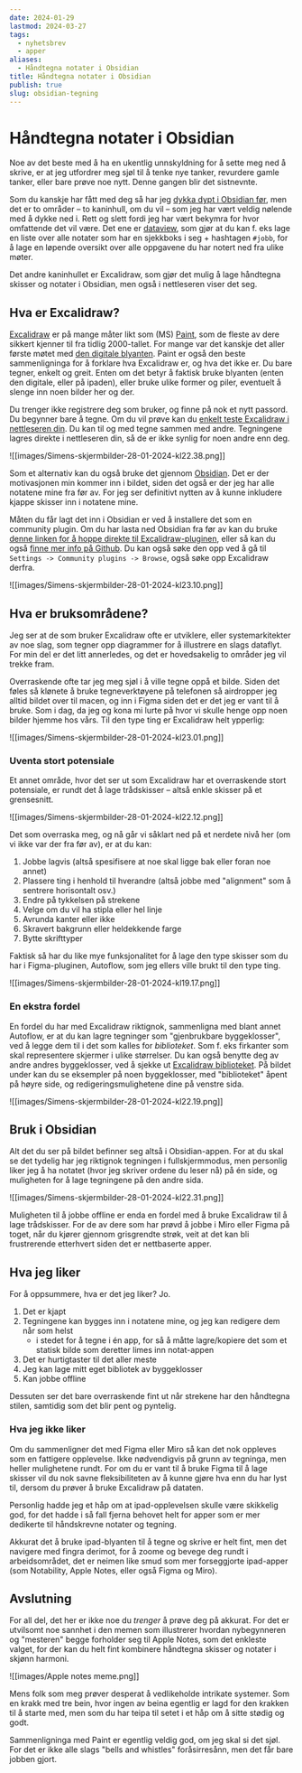 ```yaml
---
date: 2024-01-29
lastmod: 2024-03-27
tags:
  - nyhetsbrev
  - apper
aliases:
  - Håndtegna notater i Obsidian
title: Håndtegna notater i Obsidian
publish: true
slug: obsidian-tegning
---
```


# Håndtegna notater i Obsidian

Noe av det beste med å ha en ukentlig unnskyldning for å sette meg ned å skrive, er at jeg utfordrer meg sjøl til å tenke nye tanker, revurdere gamle tanker, eller bare prøve noe nytt. Denne gangen blir det sistnevnte.

Som du kanskje har fått med deg så har jeg [dykka dypt i Obsidian før](https://simenskriver.no/Hvorfor-jeg-blir-s%C3%A5-gira-av-Obsidian), men det er to områder – to kaninhull, om du vil – som jeg har vært veldig nølende med å dykke ned i. Rett og slett fordi jeg har vært bekymra for hvor omfattende det vil være. Det ene er [dataview](https://blacksmithgu.github.io/obsidian-dataview/), som gjør at du kan f. eks lage en liste over alle notater som har en sjekkboks i seg + hashtagen `#jobb`, for å lage en løpende oversikt over alle oppgavene du har notert ned fra ulike møter.

Det andre kaninhullet er Excalidraw, som gjør det mulig å lage håndtegna skisser og notater i Obsidian, men også i nettleseren viser det seg.

## Hva er Excalidraw?

[Excalidraw](https://excalidraw.com/) er på mange måter likt som (MS) [Paint](https://jspaint.app/), som de fleste av dere sikkert kjenner til fra tidlig 2000-tallet. For mange var det kanskje det aller første møtet med [den digitale blyanten](https://buttondown.email/simenskriver/archive/29-en-hyllest-til-den-digitale-blyanten/). Paint er også den beste sammenligninga for å forklare hva Excalidraw er, og hva det ikke er. Du bare tegner, enkelt og greit. Enten om det betyr å faktisk bruke blyanten (enten den digitale, eller på ipaden), eller bruke ulike former og piler, eventuelt å slenge inn noen bilder her og der.

Du trenger ikke registrere deg som bruker, og finne på nok et nytt passord. Du begynner bare å tegne. Om du vil prøve kan du [enkelt teste Excalidraw i nettleseren din](https://excalidraw.com/). Du kan til og med tegne sammen med andre. Tegningene lagres direkte i nettleseren din, så de er ikke synlig for noen andre enn deg.

![[images/Simens-skjermbilder-28-01-2024-kl22.38.png]]

Som et alternativ kan du også bruke det gjennom [Obsidian](https://obsidian.md/). Det er der motivasjonen min kommer inn i bildet, siden det også er der jeg har alle notatene mine fra før av. For jeg ser definitivt nytten av å kunne inkludere kjappe skisser inn i notatene mine.

Måten du får lagt det inn i Obsidian er ved å installere det som en community plugin. Om du har lasta ned Obsidian fra før av kan du bruke [denne linken for å hoppe direkte til Excalidraw-pluginen](obsidian://show-plugin?id=obsidian-excalidraw-plugin), eller så kan du også [finne mer info på Github](https://github.com/zsviczian/obsidian-excalidraw-plugin/#readme). Du kan også søke den opp ved å gå til `Settings -> Community plugins -> Browse`, også søke opp Excalidraw derfra.

![[images/Simens-skjermbilder-28-01-2024-kl23.10.png]]

## Hva er bruksområdene?

Jeg ser at de som bruker Excalidraw ofte er utviklere, eller systemarkitekter av noe slag, som tegner opp diagrammer for å illustrere en slags dataflyt. For min del er det litt annerledes, og det er hovedsakelig to områder jeg vil trekke fram.

Overraskende ofte tar jeg meg sjøl i å ville tegne oppå et bilde. Siden det føles så klønete å bruke tegneverktøyene på telefonen så airdropper jeg alltid bildet over til macen, og inn i Figma siden det er det jeg er vant til å bruke. Som i dag, da jeg og kona mi lurte på hvor vi skulle henge opp noen bilder hjemme hos vårs. Til den type ting er Excalidraw helt ypperlig:

![[images/Simens-skjermbilder-28-01-2024-kl23.01.png]]

### Uventa stort potensiale

Et annet område, hvor det ser ut som Excalidraw har et overraskende stort potensiale, er rundt det å lage trådskisser – altså enkle skisser på et grensesnitt.

![[images/Simens-skjermbilder-28-01-2024-kl22.12.png]]

Det som overraska meg, og nå går vi såklart ned på et nerdete nivå her (om vi ikke var der fra før av), er at du kan:

1. Jobbe lagvis (altså spesifisere at noe skal ligge bak eller foran noe annet)
2. Plassere ting i henhold til hverandre (altså jobbe med "alignment" som å sentrere horisontalt osv.)
3. Endre på tykkelsen på strekene
4. Velge om du vil ha stipla eller hel linje
5. Avrunda kanter eller ikke
6. Skravert bakgrunn eller heldekkende farge
7. Bytte skrifttyper

Faktisk så har du like mye funksjonalitet for å lage den type skisser som du har i Figma-pluginen, Autoflow, som jeg ellers ville brukt til den type ting.

![[images/Simens-skjermbilder-28-01-2024-kl19.17.png]]

### En ekstra fordel

En fordel du har med Excalidraw riktignok, sammenligna med blant annet Autoflow, er at du kan lagre tegninger som "gjenbrukbare byggeklosser", ved å legge dem til i det som kalles for *biblioteket*. Som f. eks firkanter som skal representere skjermer i ulike størrelser. Du kan også benytte deg av andre andres byggeklosser, ved å sjekke ut [Excalidraw biblioteket](https://libraries.excalidraw.com/?target=_excalidraw&useHash=true&token=9umLgJD0GqAaOyb4sa3wH&theme=dark&version=2&sort=downloadsTotal). På bildet under kan du se eksempler på noen byggeklosser, med "biblioteket" åpent på høyre side, og redigeringsmulighetene dine på venstre sida. 

![[images/Simens-skjermbilder-28-01-2024-kl22.19.png]]

## Bruk i Obsidian

Alt det du ser på bildet befinner seg altså i Obsidian-appen. For at du skal se det tydelig har jeg riktignok tegningen i fullskjermmodus, men personlig liker jeg å ha notatet (hvor jeg skriver ordene du leser nå) på én side, og muligheten for å lage tegningene på den andre sida.

![[images/Simens-skjermbilder-28-01-2024-kl22.31.png]]

Muligheten til å jobbe offline er enda en fordel med å bruke Excalidraw til å lage trådskisser. For de av dere som har prøvd å jobbe i Miro eller Figma på toget, når du kjører gjennom grisgrendte strøk, veit at det kan bli frustrerende etterhvert siden det er nettbaserte apper.

## Hva jeg liker

For å oppsummere, hva er det jeg liker? Jo.

1. Det er kjapt
2. Tegningene kan bygges inn i notatene mine, og jeg kan redigere dem når som helst
	- i stedet for å tegne i én app, for så å måtte lagre/kopiere det som et statisk bilde som deretter limes inn notat-appen
3. Det er hurtigtaster til det aller meste
4. Jeg kan lage mitt eget bibliotek av byggeklosser
5. Kan jobbe offline

Dessuten ser det bare overraskende fint ut når strekene har den håndtegna stilen, samtidig som det blir pent og pyntelig.

### Hva jeg ikke liker

Om du sammenligner det med Figma eller Miro så kan det nok oppleves som en fattigere opplevelse. Ikke nødvendigvis på grunn av tegninga, men heller mulighetene rundt. For om du er vant til å bruke Figma til å lage skisser vil du nok savne fleksibiliteten av å kunne gjøre hva enn du har lyst til, dersom du prøver å bruke Excalidraw på dataten.

Personlig hadde jeg et håp om at ipad-opplevelsen skulle være skikkelig god, for det hadde i så fall fjerna behovet helt for apper som er mer dedikerte til håndskrevne notater og tegning.

Akkurat det å bruke ipad-blyanten til å tegne og skrive er helt fint, men det navigere med fingra derimot, for å zoome og bevege deg rundt i arbeidsområdet, det er neimen like smud som mer forseggjorte ipad-apper (som Notability, Apple Notes, eller også Figma og Miro). 

## Avslutning

For all del, det her er ikke noe du *trenger* å prøve deg på akkurat. For det er utvilsomt noe sannhet i den memen som illustrerer hvordan nybegynneren og "mesteren" begge forholder seg til Apple Notes, som det enkleste valget, for der kan du helt fint kombinere håndtegna skisser og notater i skjønn harmoni.

![[images/Apple notes meme.png]]

Mens folk som meg prøver desperat å vedlikeholde intrikate systemer. Som en krakk med tre bein, hvor ingen av beina egentlig er lagd for den krakken til å starte med, men som du har teipa til setet i et håp om å sitte stødig og godt.

Sammenligninga med Paint er egentlig veldig god, om jeg skal si det sjøl. For det er ikke alle slags "bells and whistles" foråsirresånn, men det får bare jobben gjort.
